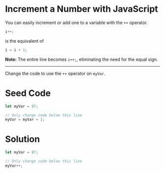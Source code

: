 # Increment a Number with JavaScript

You can easily increment or add one to a variable with the `++` operator.

```javascript
i++;
```

is the equivalent of

```javascript
i = i + 1;
```

**Note:** The entire line becomes `i++;`, eliminating the need for the equal sign.

-----

Change the code to use the `++` operator on `myVar`.

# Seed Code

```javascript
let myVar = 87;

// Only change code below this line
myVar = myVar + 1;
```

# Solution

```javascript
let myVar = 87;

// Only change code below this line
myVar++;
```